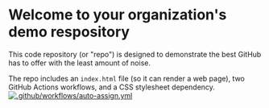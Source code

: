 # Welcome to your organization's demo respository
This code repository (or "repo") is designed to demonstrate the best GitHub has to offer with the least amount of noise.

The repo includes an `index.html` file (so it can render a web page), two GitHub Actions workflows, and a CSS stylesheet dependency.
[![.github/workflows/auto-assign.yml](https://github.com/Qu-n-ly-t-ch-c/demo-repository/actions/workflows/auto-assign.yml/badge.svg)](https://github.com/Qu-n-ly-t-ch-c/demo-repository/actions/workflows/auto-assign.yml)
